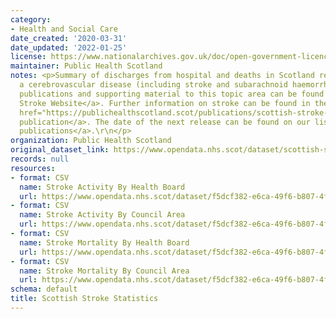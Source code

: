 ```yaml
---
category:
- Health and Social Care
date_created: '2020-03-31'
date_updated: '2022-01-25'
license: https://www.nationalarchives.gov.uk/doc/open-government-licence/version/3/
maintainer: Public Health Scotland
notes: <p>Summary of discharges from hospital and deaths in Scotland resulting from
  a cerebrovascular disease (including stroke and subarachnoid haemorrhage).\r\n\r\nAll
  publications and supporting material to this topic area can be found on the <a href="https://beta.isdscotland.org/topics/heart-disease-and-stroke/">PHS
  Stroke Website</a>. Further information on stroke can be found in the recent <a
  href="https://publichealthscotland.scot/publications/scottish-stroke-statistics/">annual
  publication</a>. The date of the next release can be found on our list of <a href="https://publichealthscotland.scot/publications/forthcoming-publications/">forthcoming
  publications</a>.\r\n</p>
organization: Public Health Scotland
original_dataset_link: https://www.opendata.nhs.scot/dataset/scottish-stroke-statistics
records: null
resources:
- format: CSV
  name: Stroke Activity By Health Board
  url: https://www.opendata.nhs.scot/dataset/f5dcf382-e6ca-49f6-b807-4f9cc29555bc/resource/47656572-e196-40c8-83e8-08b0b223b2e6/download/stroke_activitybyhbr.csv
- format: CSV
  name: Stroke Activity By Council Area
  url: https://www.opendata.nhs.scot/dataset/f5dcf382-e6ca-49f6-b807-4f9cc29555bc/resource/b80202b1-0ad8-4f40-a326-f9966872c4eb/download/stroke_activitybyca.csv
- format: CSV
  name: Stroke Mortality By Health Board
  url: https://www.opendata.nhs.scot/dataset/f5dcf382-e6ca-49f6-b807-4f9cc29555bc/resource/19c01b59-6cf7-42a9-876a-b07b9b92d6eb/download/stroke_mortalitybyhbr.csv
- format: CSV
  name: Stroke Mortality By Council Area
  url: https://www.opendata.nhs.scot/dataset/f5dcf382-e6ca-49f6-b807-4f9cc29555bc/resource/285b4cbd-1e87-49fe-9e24-73d2da8166ae/download/stroke_mortalitybyca.csv
schema: default
title: Scottish Stroke Statistics
---
```


